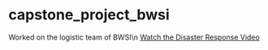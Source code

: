 # capstone_project_bwsi
Worked on the logistic team of BWSI\n
[Watch the Disaster Response Video](https://web.mit.edu/webcast/beaverworks/sum24/2/disaster_response.html)
